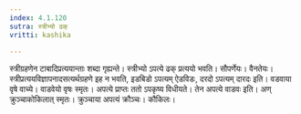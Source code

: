 ```yaml
---
index: 4.1.120
sutra: स्त्रीभ्यो ढक्
vritti: kashika

---
```

स्त्रीग्रहणेन टाबादिप्रत्ययान्ताः शब्दा गृह्यन्ते। स्त्रीभ्यो ऽपत्ये ढक् प्रत्ययो भवति। सौपर्णेयः। वैनतेयः। स्त्रीप्रत्ययविज्ञापनादसत्यर्थग्रहणे इह न भवति, इडबिडो ऽपत्यम् ऐडविडः, दरदो ऽपत्यम् दारदः इति। वडवाया वृषे वाच्ये। वाडवेयो वृषः स्मृतः। अपत्ये प्राप्तः ततो ऽपकृष्य विधीयते। तेन अपत्ये वाडवः इति। अण् क्रुञ्चाकोकिलात् स्मृतः। क्रुञ्चाया अपत्यं क्रौञ्चः। कौकिलः।